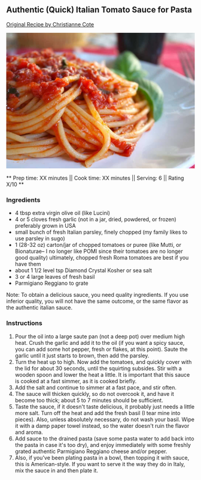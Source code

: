 ## Authentic (Quick) Italian Tomato Sauce for Pasta

[Original Recipe by Christianne Cote](https://www.christinascucina.com/authentic-quick-italian-tomato-sauce/)


![Picture](../img/italian_tomato_sauce.jpg)

** Prep time: XX minutes || Cook time: XX minutes || Serving: 6 || Rating X/10 **

### Ingredients

- 4 tbsp extra virgin olive oil (like Lucini)
- 4 or 5 cloves fresh garlic (not in a jar, dried, powdered, or frozen) preferably grown in USA
- small bunch of fresh Italian parsley, finely chopped (my family likes to use parsley in sugo)
- 1 (28-32 oz) carton/jar of chopped tomatoes or puree (like Mutti, or Bionaturae– I no longer like POMI since their tomatoes are no longer good quality) ultimately, chopped fresh Roma tomatoes are best if you have them
- about 1 1/2 level tsp Diamond Crystal Kosher or sea salt
- 3 or 4 large leaves of fresh basil
- Parmigiano Reggiano to grate

Note: To obtain a delicious sauce, you need quality ingredients. If you use inferior quality, you will not have the same outcome, or the same flavor as the authentic italian sauce.

### Instructions

1. Pour the oil into a large saute pan (not a deep pot) over medium high heat. Crush the garlic and add it to the oil (if you want a spicy sauce, you can add some hot pepper, fresh or flakes, at this point). Saute the garlic until it just starts to brown, then add the parsley.
2. Turn the heat up to high. Now add the tomatoes, and quickly cover with the lid for about 30 seconds, until the squirting subsides. Stir with a wooden spoon and lower the heat a little. It is important that this sauce is cooked at a fast simmer, as it is cooked briefly.
3. Add the salt and continue to simmer at a fast pace, and stir often.
4. The sauce will thicken quickly, so do not overcook it, and have it become too thick; about 5 to 7 minutes should be sufficient.
5. Taste the sauce, if it doesn't taste delicious, it probably just needs a little more salt. Turn off the heat and add the fresh basil (I tear mine into pieces). Also, unless absolutely necessary, do not wash your basil. Wipe it with a damp paper towel instead, so the water doesn't ruin the flavor and aroma.
6. Add sauce to the drained pasta (save some pasta water to add back into the pasta in case it's too dry), and enjoy immediately with some freshly grated authentic Parmigiano Reggiano cheese and/or pepper.
7. Also, if you've been plating pasta in a bowl, then topping it with sauce, this is American-style. If you want to serve it the way they do in Italy, mix the sauce in and then plate it.

